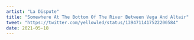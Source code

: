 ```yaml
---
artist: "La Dispute"
title: "Somewhere At The Bottom Of The River Between Vega And Altair"
tweet: "https://twitter.com/yellowled/status/1394711417522200584"
date: 2021-05-18
---
```

